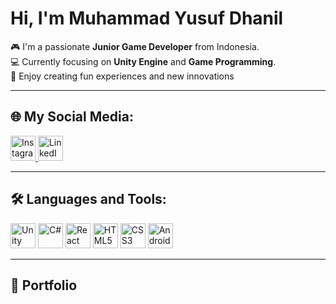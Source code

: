 # Hi, I'm Muhammad Yusuf Dhanil

🎮 I'm a passionate **Junior Game Developer** from Indonesia.  
💻 Currently focusing on **Unity Engine** and **Game Programming**.  
🚀 Enjoy creating fun experiences and new innovations 

---

## 🌐 My Social Media:

<p align="left">
  <a href="https://www.instagram.com/dhnil2707_/" target="_blank">
    <img src="https://cdn.jsdelivr.net/gh/simple-icons/simple-icons/icons/instagram.svg" alt="Instagram" width="40" height="40" style="fill:#E4405F;"/>
  </a>
  <a href="https://linkedin.com/in/yourusername" target="_blank">
    <img src="https://cdn.jsdelivr.net/gh/devicons/devicon/icons/linkedin/linkedin-original.svg" alt="LinkedIn" width="40" height="40"/>
  </a>
</p>

---

## 🛠️ Languages and Tools:

<p align="left">
  <img src="https://cdn.jsdelivr.net/gh/devicons/devicon/icons/unity/unity-original.svg" alt="Unity" width="40" height="40"/>
  <img src="https://cdn.jsdelivr.net/gh/devicons/devicon/icons/csharp/csharp-original.svg" alt="C#" width="40" height="40"/>
  <img src="https://cdn.jsdelivr.net/gh/devicons/devicon/icons/react/react-original.svg" alt="React Native" width="40" height="40"/>
  <img src="https://cdn.jsdelivr.net/gh/devicons/devicon/icons/html5/html5-original.svg" alt="HTML5" width="40" height="40"/>
  <img src="https://cdn.jsdelivr.net/gh/devicons/devicon/icons/css3/css3-original.svg" alt="CSS3" width="40" height="40"/>
  <img src="https://cdn.jsdelivr.net/gh/devicons/devicon/icons/androidstudio/androidstudio-original.svg" alt="Android Studio" width="40" height="40"/>
</p>

---

## 📂 Portfolio
<!-- 🎮 Check out my games and projects here:   -->
<!-- 👉 [itch.io Portfolio](https://your-itch-io-link) -->

